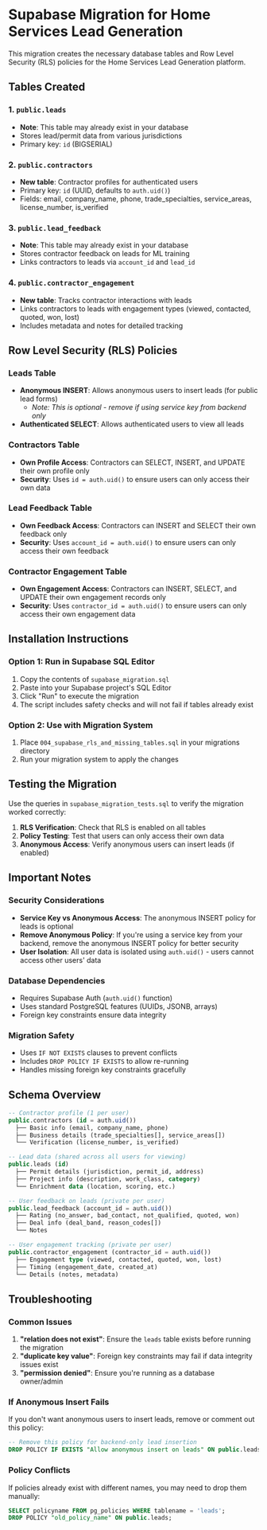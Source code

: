 # Supabase Migration for Home Services Lead Generation

This migration creates the necessary database tables and Row Level Security (RLS) policies for the Home Services Lead Generation platform.

## Tables Created

### 1. `public.leads`
- **Note**: This table may already exist in your database
- Stores lead/permit data from various jurisdictions
- Primary key: `id` (BIGSERIAL)

### 2. `public.contractors`
- **New table**: Contractor profiles for authenticated users
- Primary key: `id` (UUID, defaults to `auth.uid()`)
- Fields: email, company_name, phone, trade_specialties, service_areas, license_number, is_verified

### 3. `public.lead_feedback`
- **Note**: This table may already exist in your database
- Stores contractor feedback on leads for ML training
- Links contractors to leads via `account_id` and `lead_id`

### 4. `public.contractor_engagement`
- **New table**: Tracks contractor interactions with leads
- Links contractors to leads with engagement types (viewed, contacted, quoted, won, lost)
- Includes metadata and notes for detailed tracking

## Row Level Security (RLS) Policies

### Leads Table
- **Anonymous INSERT**: Allows anonymous users to insert leads (for public lead forms)
  - *Note: This is optional - remove if using service key from backend only*
- **Authenticated SELECT**: Allows authenticated users to view all leads

### Contractors Table
- **Own Profile Access**: Contractors can SELECT, INSERT, and UPDATE their own profile only
- **Security**: Uses `id = auth.uid()` to ensure users can only access their own data

### Lead Feedback Table
- **Own Feedback Access**: Contractors can INSERT and SELECT their own feedback only
- **Security**: Uses `account_id = auth.uid()` to ensure users can only access their own feedback

### Contractor Engagement Table
- **Own Engagement Access**: Contractors can INSERT, SELECT, and UPDATE their own engagement records only
- **Security**: Uses `contractor_id = auth.uid()` to ensure users can only access their own engagement data

## Installation Instructions

### Option 1: Run in Supabase SQL Editor
1. Copy the contents of `supabase_migration.sql`
2. Paste into your Supabase project's SQL Editor
3. Click "Run" to execute the migration
4. The script includes safety checks and will not fail if tables already exist

### Option 2: Use with Migration System
1. Place `004_supabase_rls_and_missing_tables.sql` in your migrations directory
2. Run your migration system to apply the changes

## Testing the Migration

Use the queries in `supabase_migration_tests.sql` to verify the migration worked correctly:

1. **RLS Verification**: Check that RLS is enabled on all tables
2. **Policy Testing**: Test that users can only access their own data
3. **Anonymous Access**: Verify anonymous users can insert leads (if enabled)

## Important Notes

### Security Considerations
- **Service Key vs Anonymous Access**: The anonymous INSERT policy for leads is optional
- **Remove Anonymous Policy**: If you're using a service key from your backend, remove the anonymous INSERT policy for better security
- **User Isolation**: All user data is isolated using `auth.uid()` - users cannot access other users' data

### Database Dependencies
- Requires Supabase Auth (`auth.uid()` function)
- Uses standard PostgreSQL features (UUIDs, JSONB, arrays)
- Foreign key constraints ensure data integrity

### Migration Safety
- Uses `IF NOT EXISTS` clauses to prevent conflicts
- Includes `DROP POLICY IF EXISTS` to allow re-running
- Handles missing foreign key constraints gracefully

## Schema Overview

```sql
-- Contractor profile (1 per user)
public.contractors (id = auth.uid())
  ├── Basic info (email, company_name, phone)
  ├── Business details (trade_specialties[], service_areas[])
  └── Verification (license_number, is_verified)

-- Lead data (shared across all users for viewing)
public.leads (id)
  ├── Permit details (jurisdiction, permit_id, address)
  ├── Project info (description, work_class, category)
  └── Enrichment data (location, scoring, etc.)

-- User feedback on leads (private per user)
public.lead_feedback (account_id = auth.uid())
  ├── Rating (no_answer, bad_contact, not_qualified, quoted, won)
  ├── Deal info (deal_band, reason_codes[])
  └── Notes

-- User engagement tracking (private per user)
public.contractor_engagement (contractor_id = auth.uid())
  ├── Engagement type (viewed, contacted, quoted, won, lost)
  ├── Timing (engagement_date, created_at)
  └── Details (notes, metadata)
```

## Troubleshooting

### Common Issues
1. **"relation does not exist"**: Ensure the `leads` table exists before running the migration
2. **"duplicate key value"**: Foreign key constraints may fail if data integrity issues exist
3. **"permission denied"**: Ensure you're running as a database owner/admin

### If Anonymous Insert Fails
If you don't want anonymous users to insert leads, remove or comment out this policy:
```sql
-- Remove this policy for backend-only lead insertion
DROP POLICY IF EXISTS "Allow anonymous insert on leads" ON public.leads;
```

### Policy Conflicts
If policies already exist with different names, you may need to drop them manually:
```sql
SELECT policyname FROM pg_policies WHERE tablename = 'leads';
DROP POLICY "old_policy_name" ON public.leads;
```